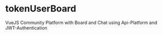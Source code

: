 # tokenUserBoard
VueJS Community Platform with Board and Chat using Api-Platform and JWT-Authentication
